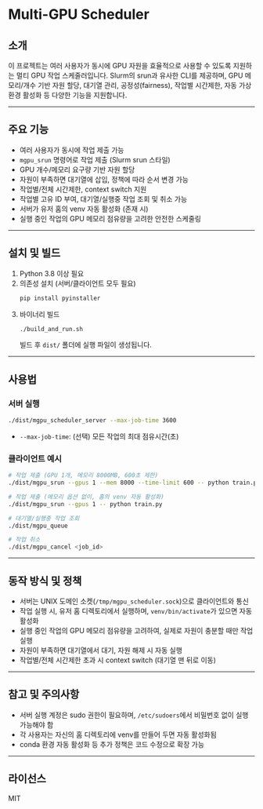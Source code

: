 # Multi-GPU Scheduler

## 소개

이 프로젝트는 여러 사용자가 동시에 GPU 자원을 효율적으로 사용할 수 있도록 지원하는 멀티 GPU 작업 스케줄러입니다. Slurm의 srun과 유사한 CLI를 제공하며, GPU 메모리/개수 기반 자원 할당, 대기열 관리, 공정성(fairness), 작업별 시간제한, 자동 가상환경 활성화 등 다양한 기능을 지원합니다.

---

## 주요 기능
- 여러 사용자가 동시에 작업 제출 가능
- `mgpu_srun` 명령어로 작업 제출 (Slurm srun 스타일)
- GPU 개수/메모리 요구량 기반 자원 할당
- 자원이 부족하면 대기열에 삽입, 정책에 따라 순서 변경 가능
- 작업별/전체 시간제한, context switch 지원
- 작업별 고유 ID 부여, 대기열/실행중 작업 조회 및 취소 가능
- 서버가 유저 홈의 venv 자동 활성화 (존재 시)
- 실행 중인 작업의 GPU 메모리 점유량을 고려한 안전한 스케줄링

---

## 설치 및 빌드

1. Python 3.8 이상 필요
2. 의존성 설치 (서버/클라이언트 모두 필요)
   ```bash
   pip install pyinstaller
   ```
3. 바이너리 빌드
   ```bash
   ./build_and_run.sh
   ```
   빌드 후 `dist/` 폴더에 실행 파일이 생성됩니다.

---

## 사용법

### 서버 실행
```bash
./dist/mgpu_scheduler_server --max-job-time 3600
```
- `--max-job-time`: (선택) 모든 작업의 최대 점유시간(초)

### 클라이언트 예시
```bash
# 작업 제출 (GPU 1개, 메모리 8000MB, 600초 제한)
./dist/mgpu_srun --gpus 1 --mem 8000 --time-limit 600 -- python train.py

# 작업 제출 (메모리 옵션 없이, 홈의 venv 자동 활성화)
./dist/mgpu_srun --gpus 1 -- python train.py

# 대기열/실행중 작업 조회
./dist/mgpu_queue

# 작업 취소
./dist/mgpu_cancel <job_id>
```

---

## 동작 방식 및 정책
- 서버는 UNIX 도메인 소켓(`/tmp/mgpu_scheduler.sock`)으로 클라이언트와 통신
- 작업 실행 시, 유저 홈 디렉토리에서 실행하며, `venv/bin/activate`가 있으면 자동 활성화
- 실행 중인 작업의 GPU 메모리 점유량을 고려하여, 실제로 자원이 충분할 때만 작업 실행
- 자원이 부족하면 대기열에서 대기, 자원 해제 시 자동 실행
- 작업별/전체 시간제한 초과 시 context switch (대기열 맨 뒤로 이동)

---

## 참고 및 주의사항
- 서버 실행 계정은 sudo 권한이 필요하며, `/etc/sudoers`에서 비밀번호 없이 실행 가능해야 함
- 각 사용자는 자신의 홈 디렉토리에 venv를 만들어 두면 자동 활성화됨
- conda 환경 자동 활성화 등 추가 정책은 코드 수정으로 확장 가능

---

## 라이선스
MIT
